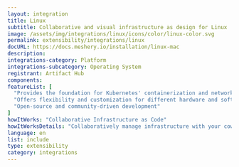 ```yaml
---
layout: integration
title: Linux
subtitle: Collaborative and visual infrastructure as design for Linux
image: /assets/img/integrations/linux/icons/color/linux-color.svg
permalink: extensibility/integrations/linux
docURL: https://docs.meshery.io/installation/linux-mac
description: 
integrations-category: Platform
integrations-subcategory: Operating System
registrant: Artifact Hub
components: 
featureList: [
  "Provides the foundation for Kubernetes' containerization and networking",
  "Offers flexibility and customization for different hardware and software configurations",
  "Open-source and community-driven development"
]
howItWorks: "Collaborative Infrastructure as Code"
howItWorksDetails: "Collaboratively manage infrastructure with your coworkers synchronously sharing the same designs."
language: en
list: include
type: extensibility
category: integrations
---
```

